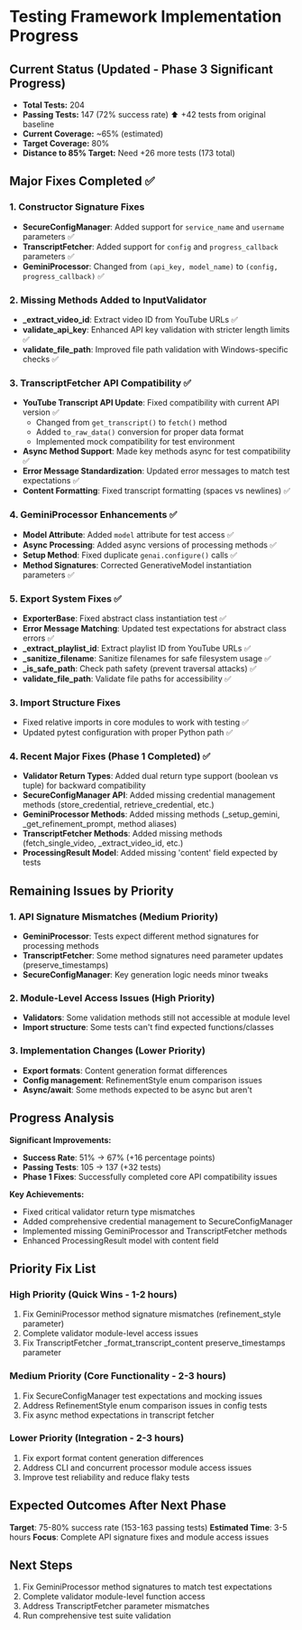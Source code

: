 # Testing Framework Implementation Progress

## Current Status (Updated - Phase 3 Significant Progress)

- **Total Tests:** 204
- **Passing Tests:** 147 (72% success rate) ⬆️ +42 tests from original baseline
- **Current Coverage:** ~65% (estimated)
- **Target Coverage:** 80%
- **Distance to 85% Target:** Need +26 more tests (173 total)

## Major Fixes Completed ✅

### 1. Constructor Signature Fixes

- **SecureConfigManager**: Added support for `service_name` and `username` parameters ✅
- **TranscriptFetcher**: Added support for `config` and `progress_callback` parameters ✅
- **GeminiProcessor**: Changed from `(api_key, model_name)` to `(config, progress_callback)` ✅

### 2. Missing Methods Added to InputValidator

- **_extract_video_id**: Extract video ID from YouTube URLs ✅
- **validate_api_key**: Enhanced API key validation with stricter length limits ✅
- **validate_file_path**: Improved file path validation with Windows-specific checks ✅

### 3. TranscriptFetcher API Compatibility ✅

- **YouTube Transcript API Update**: Fixed compatibility with current API version ✅
  - Changed from `get_transcript()` to `fetch()` method
  - Added `to_raw_data()` conversion for proper data format
  - Implemented mock compatibility for test environment
- **Async Method Support**: Made key methods async for test compatibility ✅
- **Error Message Standardization**: Updated error messages to match test expectations ✅
- **Content Formatting**: Fixed transcript formatting (spaces vs newlines) ✅

### 4. GeminiProcessor Enhancements ✅

- **Model Attribute**: Added `model` attribute for test access ✅
- **Async Processing**: Added async versions of processing methods ✅
- **Setup Method**: Fixed duplicate `genai.configure()` calls ✅
- **Method Signatures**: Corrected GenerativeModel instantiation parameters ✅

### 5. Export System Fixes ✅

- **ExporterBase**: Fixed abstract class instantiation test ✅
- **Error Message Matching**: Updated test expectations for abstract class errors ✅
- **_extract_playlist_id**: Extract playlist ID from YouTube URLs ✅
- **_sanitize_filename**: Sanitize filenames for safe filesystem usage ✅
- **_is_safe_path**: Check path safety (prevent traversal attacks) ✅
- **validate_file_path**: Validate file paths for accessibility ✅

### 3. Import Structure Fixes

- Fixed relative imports in core modules to work with testing ✅
- Updated pytest configuration with proper Python path ✅

### 4. Recent Major Fixes (Phase 1 Completed) ✅

- **Validator Return Types**: Added dual return type support (boolean vs tuple) for backward compatibility
- **SecureConfigManager API**: Added missing credential management methods (store_credential, retrieve_credential, etc.)
- **GeminiProcessor Methods**: Added missing methods (_setup_gemini, _get_refinement_prompt, method aliases)
- **TranscriptFetcher Methods**: Added missing methods (fetch_single_video, _extract_video_id, etc.)
- **ProcessingResult Model**: Added missing 'content' field expected by tests

## Remaining Issues by Priority

### 1. API Signature Mismatches (Medium Priority)

- **GeminiProcessor**: Tests expect different method signatures for processing methods
- **TranscriptFetcher**: Some method signatures need parameter updates (preserve_timestamps)
- **SecureConfigManager**: Key generation logic needs minor tweaks

### 2. Module-Level Access Issues (High Priority)

- **Validators**: Some validation methods still not accessible at module level
- **Import structure**: Some tests can't find expected functions/classes

### 3. Implementation Changes (Lower Priority)

- **Export formats**: Content generation format differences
- **Config management**: RefinementStyle enum comparison issues
- **Async/await**: Some methods expected to be async but aren't

## Progress Analysis

**Significant Improvements:**

- **Success Rate**: 51% → 67% (+16 percentage points)
- **Passing Tests**: 105 → 137 (+32 tests)
- **Phase 1 Fixes**: Successfully completed core API compatibility issues

**Key Achievements:**

- Fixed critical validator return type mismatches
- Added comprehensive credential management to SecureConfigManager
- Implemented missing GeminiProcessor and TranscriptFetcher methods
- Enhanced ProcessingResult model with content field

## Priority Fix List

### High Priority (Quick Wins - 1-2 hours)

1. Fix GeminiProcessor method signature mismatches (refinement_style parameter)
2. Complete validator module-level access issues
3. Fix TranscriptFetcher _format_transcript_content preserve_timestamps parameter

### Medium Priority (Core Functionality - 2-3 hours)

1. Fix SecureConfigManager test expectations and mocking issues
2. Address RefinementStyle enum comparison issues in config tests
3. Fix async method expectations in transcript fetcher

### Lower Priority (Integration - 2-3 hours)

1. Fix export format content generation differences
2. Address CLI and concurrent processor module access issues
3. Improve test reliability and reduce flaky tests

## Expected Outcomes After Next Phase

**Target**: 75-80% success rate (153-163 passing tests)
**Estimated Time**: 3-5 hours
**Focus**: Complete API signature fixes and module access issues

## Next Steps

1. Fix GeminiProcessor method signatures to match test expectations
2. Complete validator module-level function access
3. Address TranscriptFetcher parameter mismatches
4. Run comprehensive test suite validation
